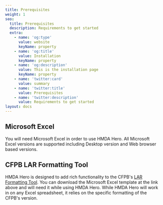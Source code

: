 ```yaml
---
title: Prerequisites
weight: 1
seo:
  title: Prerequisites
  description: Requirements to get started
  extra:
    - name: 'og:type'
      value: website
      keyName: property
    - name: 'og:title'
      value: Installation
      keyName: property
    - name: 'og:description'
      value: This is the installation page
      keyName: property
    - name: 'twitter:card'
      value: summary
    - name: 'twitter:title'
      value: Prerequisites
    - name: 'twitter:description'
      value: Requirements to get started
layout: docs
---
```


## Microsoft Excel

You will need Microsoft Excel in order to use HMDA Hero. All Microsoft Excel versions are supported including Desktop version and Web browser based versions. 

## CFPB LAR Formatting Tool

HMDA Hero is designed to add rich functionality to the CFPB's [LAR Formatting Tool](https://ffiec.cfpb.gov/tools/lar-formatting). You can download the Microsoft Excel template at the link above and will need it while using HMDA Hero. While HMDA Hero will work in on any Excel spreadsheet, it relies on the specific formatting of the CFPB's version.  